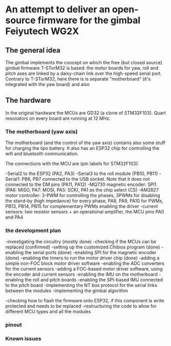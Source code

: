 An attempt to deliver an open-source firmware for the gimbal Feiyutech WG2X
===

## The general idea

The gimbal implements the concept on which the free (but closed source) gimbal firmware T-STorM32 is based: the motor boards for yaw, roll and pitch axes are linked by a daisy-chain link over the high-speed serial port. Contrary to T-STorM32, here there is is separate "motherboard" (it's integrated with the yaw board) and also 

## The hardware

In the original hardware the MCUs are GD32 (a clone of STM32F103). Quart resonators on every board are running at 12 MHz.

### The motherboard (yaw axis)

The motherboard (and the control of the yaw axis) contains also some stuff for charging the lipo battery. It also has an ESP32 chip for controlling the wifi and bluetooth communication.

The connections with the MCU are (pin labels for STM32F103):

-Serial2 to the ESP32 (PA2, PA3)
-Serial3 to the roll module (PB10, PB11)
-Serial1: PB6, PB7 connected to the USB socket. Note that it does not connected to the DM pins (PA11, PA12)
-MQ730 magnetic encoder: SPI1 (PA6: MISO, PA7: MOSI, PA5: SCK), PA1 as the chip select (CS)
-AM2827 motor controller: 3-PWM for controlling the phases, 3PWMs for disabling the stand-by (high impedance) for every phase, PA8, PA9, PA10 for PWMs, PB13, PB14, PB15 for complementary PWMs enabling the driver
-current sensors: two resistor sensors + an operational amplifier, the MCU pins PA0 and PA4


### the development plan

-investigating the circuitry (mostly done)
-checking if the MCUs can be replaced (confirmed)
-setting up the customized Chibios program (done)
-enabling the serial ports (done)
-enabling SPI for the magnetic encoder (done)
-enabling the timers to run the motor driver chip (done)
-adding a simple non-FOC block motor driver software
-enabling the ADC converters for the current sensors
-adding a FOC-based motor driver software, using the encoder and current sensors
-enabling the IMU on the motherboard
-enabling the roll and pitch boards
-enabling the SPI-based IMU connected to the pitch board
-implementing the NT bus protocol for the serial links between the modules
-implementing the gimbal algorithm

-checking how to flash the firmware onto ESP32, if this component is write protected and needs to be replaced
-restructuring the code to allow for different MCU types and all the modules



### pinout 

### Known issues



